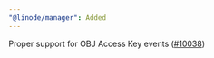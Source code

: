 ```yaml
---
"@linode/manager": Added
---
```


Proper support for OBJ Access Key events ([#10038](https://github.com/linode/manager/pull/10038))
